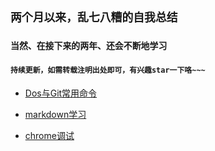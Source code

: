 ## `两个月以来，乱七八糟的自我总结`
### `当然、在接下来的两年、还会不断地学习`
#### `持续更新，如需转载注明出处即可，有兴趣star一下咯~~~`

* [Dos与Git常用命令](https://github.com/tgqnanman/Approaches-To-Learning/blob/master/Dos%20%26%20Gitbash.md)

* [markdown学习](https://github.com/tgqnanman/Approaches-To-Learning/blob/master/Markdown.md)

* [chrome调试](https://github.com/tgqnanman/Approaches-To-Learning/blob/master/Chrome.md)



